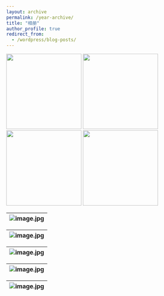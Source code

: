 ```yaml
---
layout: archive
permalink: /year-archive/
title: "相册"
author_profile: true
redirect_from:
  - /wordpress/blog-posts/
---
```


<img src="../images/profile.jpg" width="200">

<img src="../images/10aab94c51fa9452974b2b3fa1332cc585fcc04a.jpg@942w_1413h_progressive.webp" width="200">

<img src="../images/W020141024386453400645.jpg" height="200">

<img src="../images/7ba0b3ba9cdccb925b34cb0595cf75c4.temp.jpg" height="200">

| ![image.jpg](../images/7ba0b3ba9cdccb925b34cb0595cf75c4.temp.jpg) |
|:--:|

| ![image.jpg](../images/80a8fd876acd26ef88572146b3693d9a.jpg) |
|:--:|

| ![image.jpg](../images/75fbeb5b73068e3d450c14f38aeb7d14.jpg) |
|:--:|

| ![image.jpg](../images/092d12f173dcfd8b1aa9a923153e0712.jpg) |
|:--:|

| ![image.jpg](../images/af6d5117e4b24354fe087428d3ff6e75.jpg) |
|:--:|
